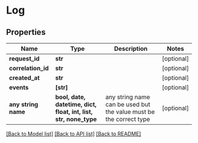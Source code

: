 # Log


## Properties
Name | Type | Description | Notes
------------ | ------------- | ------------- | -------------
**request_id** | **str** |  | [optional] 
**correlation_id** | **str** |  | [optional] 
**created_at** | **str** |  | [optional] 
**events** | **[str]** |  | [optional] 
**any string name** | **bool, date, datetime, dict, float, int, list, str, none_type** | any string name can be used but the value must be the correct type | [optional]

[[Back to Model list]](../README.md#documentation-for-models) [[Back to API list]](../README.md#documentation-for-api-endpoints) [[Back to README]](../README.md)


